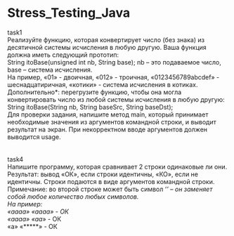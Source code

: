 # Stress_Testing_Java
task1<br>
Реализуйте функцию, которая конвертирует число (без знака) из десятичной системы исчисления в любую другую. Ваша функция должна иметь следующий прототип:<br>
String itoBase(unsigned int nb, String base); nb – это подаваемое число, base – система исчисления.<br>
На пример, «01» - двоичная, «012» - троичная, «0123456789abcdef» - шеснадцатиричная, «котики» - система исчисления в котиках.<br>
Дополнительно*: перегрузите функцию, чтобы она могла конвертировать число из любой системы исчисления в любую другую: String itoBase(String nb, String baseSrc, String baseDst);<br>
Для проверки задания, напишите метод main, который принимает необходимые значения из аргументов командной строки, и выводит результат на экран. При некорректном вводе аргументов должен выводится usage.<br>
<br></br>
task4<br>
Напишите программу, которая сравнивает 2 строки одинаковые ли они. Результат: вывод «ОК», если строки идентичны, «КО», если не идентичны. Строки подаются в виде аргументов командной строки.<br>
Примечание: во второй строке может быть символ ‘*’ – он заменяет собой любое количество любых символов.<br>
На пример:<br>
«аааа» «аааа» - ОК<br>
«аааа» «аа*» - ОК<br>
«a» «*****» - ОК<br>
